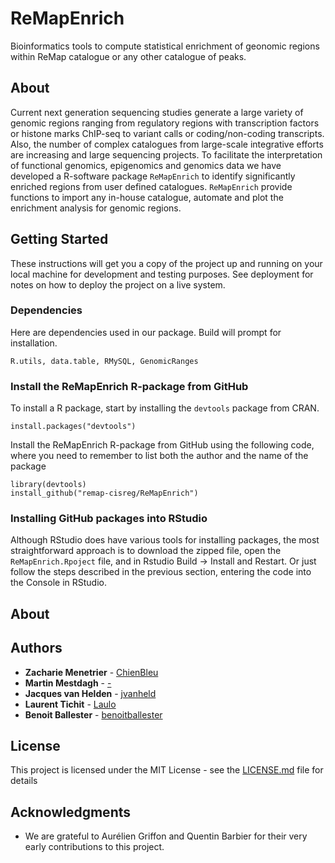 # ReMapEnrich

Bioinformatics tools to compute statistical enrichment of geonomic regions within ReMap catalogue or any other catalogue of peaks. 

## About

Current next generation sequencing studies generate a large variety of genomic regions ranging from regulatory regions with transcription factors or histone marks ChIP-seq to variant calls or coding/non-coding transcripts. Also, the number of complex catalogues from large-scale integrative efforts are increasing and large sequencing projects. To facilitate the interpretation of functional genomics, epigenomics and genomics data we have developed a R-software package `ReMapEnrich` to identify significantly enriched regions from user defined catalogues. `ReMapEnrich` provide functions to import any in-house catalogue, automate and plot the enrichment analysis for genomic regions.

## Getting Started

These instructions will get you a copy of the project up and running on your local machine for development and testing purposes. See deployment for notes on how to deploy the project on a live system.

### Dependencies

Here are dependencies used in our package. Build will prompt for installation. 

```
R.utils, data.table, RMySQL, GenomicRanges
```

### Install the ReMapEnrich R-package from GitHub

To install a R package, start by installing the `devtools` package from CRAN. 

```
install.packages("devtools")
```
Install the ReMapEnrich R-package from GitHub using the following code, where you need to remember to list both the author and the name of the package 

```
library(devtools)
install_github("remap-cisreg/ReMapEnrich")
```

### Installing GitHub packages into RStudio

Although RStudio does have various tools for installing packages, the most straightforward approach is to download the zipped file, open the `ReMapEnrich.Rpoject` file, and in Rstudio Build -> Install and Restart.
Or just follow the steps described in the previous section, entering the code into the Console in RStudio. 


## About






## Authors

* **Zacharie Menetrier** - [ChienBleu](https://github.com/ChienBleu)
* **Martin Mestdagh** - [-](https://github.com/)
* **Jacques van Helden** - [jvanheld](https://github.com/jvanheld)
* **Laurent Tichit** - [Laulo](https://github.com/Laulo)
* **Benoit Ballester** - [benoitballester](https://github.com/benoitballester)


## License

This project is licensed under the MIT License - see the [LICENSE.md](LICENSE.md) file for details

## Acknowledgments

* We are grateful to Aurélien Griffon and Quentin Barbier for their very early contributions to this project. 


